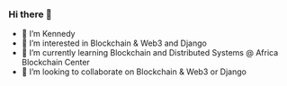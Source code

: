 ### Hi there 👋
- 👋 I’m Kennedy
- 👀 I’m interested in Blockchain & Web3 and Django
- 🌱 I’m currently learning Blockchain and Distributed Systems @ Africa Blockchain Center
- 👯 I’m looking to collaborate on Blockchain & Web3 or Django
<!--
![](https://komarev.com/ghpvc/?username=Kenato254&color=blue&style=plastic)
**Kenato254/Kenato254** is a ✨ _special_ ✨ repository because its `README.md` (this file) appears on your GitHub profile.

Here are some ideas to get you started:

- 🔭 I’m currently working on ...
- 🌱 I’m currently learning ...
- 👯 I’m looking to collaborate on ...
- 🤔 I’m looking for help with ...
- 💬 Ask me about ...
- 📫 How to reach me: ...
- 😄 Pronouns: ...
- ⚡ Fun fact: ...
-->

